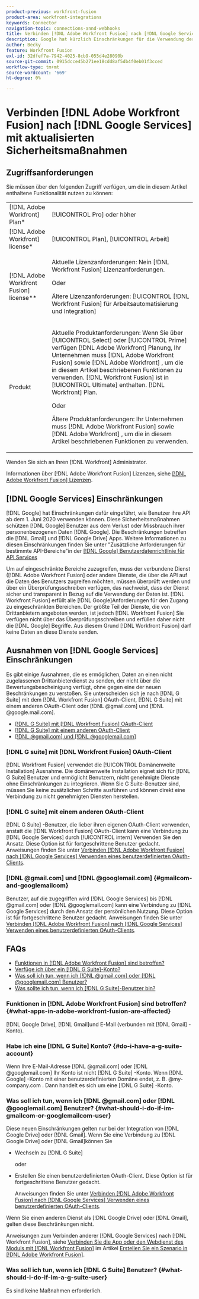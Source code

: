 ```yaml
---
product-previous: workfront-fusion
product-area: workfront-integrations
keywords: Connector
navigation-topic: connections-annd-webhooks
title: Verbinden [!DNL Adobe Workfront Fusion] nach [!DNL Google Services] mit aktualisierten Sicherheitsmaßnahmen
description: Google hat kürzlich Einschränkungen für die Verwendung der API durch Benutzer eingeführt. In diesem Artikel wird beschrieben, wie Sie eine Verbindung herstellen [!DNL Adobe Workfront Fusion] an Google, unter Berücksichtigung dieser aktualisierten Sicherheitsmaßnahmen.
author: Becky
feature: Workfront Fusion
exl-id: 32dfef7a-7942-4025-8cb9-055d4e28090b
source-git-commit: 0915dcce45b271ee18cdd8af5db4f0eb01f3cced
workflow-type: tm+mt
source-wordcount: '669'
ht-degree: 0%

---
```


# Verbinden [!DNL Adobe Workfront Fusion] nach [!DNL Google Services] mit aktualisierten Sicherheitsmaßnahmen

## Zugriffsanforderungen

Sie müssen über den folgenden Zugriff verfügen, um die in diesem Artikel enthaltene Funktionalität nutzen zu können:

<table style="table-layout:auto">
 <col> 
 <col> 
 <tbody> 
  <tr> 
   <td role="rowheader">[!DNL Adobe Workfront] Plan*</td> 
   <td> <p>[!UICONTROL Pro] oder höher</p> </td> 
  </tr> 
  <tr data-mc-conditions=""> 
   <td role="rowheader">[!DNL Adobe Workfront] license*</td> 
   <td> <p>[!UICONTROL Plan], [!UICONTROL Arbeit]</p> </td> 
  </tr> 
  <tr> 
   <td role="rowheader">[!DNL Adobe Workfront Fusion] license**</td> 
   <td>
   <p>Aktuelle Lizenzanforderungen: Nein [!DNL Workfront Fusion] Lizenzanforderungen.</p>
   <p>Oder</p>
   <p>Ältere Lizenzanforderungen: [!UICONTROL [!DNL Workfront Fusion] für Arbeitsautomatisierung und Integration] </p>
   </td> 
  </tr> 
  <tr> 
   <td role="rowheader">Produkt</td> 
   <td>
   <p>Aktuelle Produktanforderungen: Wenn Sie über [!UICONTROL Select] oder [!UICONTROL Prime] verfügen [!DNL Adobe Workfront] Planung, Ihr Unternehmen muss [!DNL Adobe Workfront Fusion] sowie [!DNL Adobe Workfront] , um die in diesem Artikel beschriebenen Funktionen zu verwenden. [!DNL Workfront Fusion] ist in [!UICONTROL Ultimate] enthalten. [!DNL Workfront] Plan.</p>
   <p>Oder</p>
   <p>Ältere Produktanforderungen: Ihr Unternehmen muss [!DNL Adobe Workfront Fusion] sowie [!DNL Adobe Workfront] , um die in diesem Artikel beschriebenen Funktionen zu verwenden.</p>
   </td> 
  </tr> 
 </tbody> 
</table>

Wenden Sie sich an Ihren [!DNL Workfront] Administrator.

Informationen über [!DNL Adobe Workfront Fusion] Lizenzen, siehe [[!DNL Adobe Workfront Fusion] Lizenzen](../../workfront-fusion/get-started/license-automation-vs-integration.md).

## [!DNL Google Services] Einschränkungen

[!DNL Google] hat Einschränkungen dafür eingeführt, wie Benutzer ihre API ab dem 1. Juni 2020 verwenden können. Diese Sicherheitsmaßnahmen schützen [!DNL Google] Benutzer aus dem Verlust oder Missbrauch ihrer personenbezogenen Daten [!DNL Google]. Die Beschränkungen betreffen die [!DNL Gmail] und [!DNL Google Drive] Apps. Weitere Informationen zu diesen Einschränkungen finden Sie unter &quot;Zusätzliche Anforderungen für bestimmte API-Bereiche&quot;in der [[!DNL Google] Benutzerdatenrichtlinie für API Services](https://developers.google.com/terms/api-services-user-data-policy#additional_requirements_for_specific_api_scopes)

Um auf eingeschränkte Bereiche zuzugreifen, muss der verbundene Dienst ([!DNL Adobe Workfront Fusion] oder andere Dienste, die über die API auf die Daten des Benutzers zugreifen möchten, müssen überprüft werden und über ein Überprüfungsschreiben verfügen, das nachweist, dass der Dienst sicher und transparent in Bezug auf die Verwendung der Daten ist. [!DNL Workfront Fusion] erfüllt alle [!DNL Google]Anforderungen für den Zugang zu eingeschränkten Bereichen. Der größte Teil der Dienste, die von Drittanbietern angeboten werden, ist jedoch [!DNL Workfront Fusion] Sie verfügen nicht über das Überprüfungsschreiben und erfüllen daher nicht die [!DNL Google] Begriffe. Aus diesem Grund [!DNL Workfront Fusion] darf keine Daten an diese Dienste senden.

## Ausnahmen von [!DNL Google Services] Einschränkungen

Es gibt einige Ausnahmen, die es ermöglichen, Daten an einen nicht zugelassenen Drittanbieterdienst zu senden, der nicht über die Bewertungsbescheinigung verfügt, ohne gegen eine der neuen Beschränkungen zu verstoßen. Sie unterscheiden sich je nach [!DNL G Suite] mit dem [!DNL Workfront Fusion] OAuth-Client, [!DNL G Suite] mit einem anderen OAuth-Client oder [!DNL @gmail.com] und [!DNL @google.mail.com].

* [[!DNL G Suite] mit [!DNL Workfront Fusion] OAuth-Client](#g-suite-with-workfront-fusion-oauth-client)
* [[!DNL G Suite] mit einem anderen OAuth-Client](#g-suite-with-another-oauth-client)
* [[!DNL @gmail.com] und [!DNL @googlemail.com]](#gmailcom-and-googlemailcom)

### [!DNL G suite] mit [!DNL Workfront Fusion] OAuth-Client

[!DNL Workfront Fusion] verwendet die [!UICONTROL Domänenweite Installation] Ausnahme. Die domänenweite Installation eignet sich für [!DNL G Suite] Benutzer und ermöglicht Benutzern, nicht genehmigte Dienste ohne Einschränkungen zu integrieren. Wenn Sie G Suite-Benutzer sind, müssen Sie keine zusätzlichen Schritte ausführen und können direkt eine Verbindung zu nicht genehmigten Diensten herstellen.

### [!DNL G suite] mit einem anderen OAuth-Client

[!DNL G Suite] -Benutzer, die lieber ihren eigenen OAuth-Client verwenden, anstatt die [!DNL Workfront Fusion] OAuth-Client kann eine Verbindung zu [!DNL Google Services] durch [!UICONTROL intern] Verwenden Sie den Ansatz. Diese Option ist für fortgeschrittene Benutzer gedacht. Anweisungen finden Sie unter [Verbinden [!DNL Adobe Workfront Fusion] nach [!DNL Google Services] Verwenden eines benutzerdefinierten OAuth-Clients](../../workfront-fusion/connections/connect-fusion-to-google-using-oauth.md).

### [!DNL @gmail.com] und [!DNL @googlemail.com] {#gmailcom-and-googlemailcom}

Benutzer, auf die zugegriffen wird [!DNL Google Services] bis [!DNL @gmail.com] oder [!DNL @googlemail.com] kann eine Verbindung zu [!DNL Google Services] durch den Ansatz der persönlichen Nutzung. Diese Option ist für fortgeschrittene Benutzer gedacht. Anweisungen finden Sie unter [Verbinden [!DNL Adobe Workfront Fusion] nach [!DNL Google Services] Verwenden eines benutzerdefinierten OAuth-Clients](../../workfront-fusion/connections/connect-fusion-to-google-using-oauth.md).

## FAQs

* [Funktionen in [!DNL Adobe Workfront Fusion] sind betroffen?](#what-apps-in-adobe-workfront-fusion-are-affected)
* [Verfüge ich über ein [!DNL G Suite]-Konto?](#do-i-have-a-g-suite-account)
* [Was soll ich tun, wenn ich [!DNL @gmail.com] oder [!DNL @googlemail.com] Benutzer?](#what-should-i-do-if-im-gmailcom-or-googlemailcom-user)
* [Was sollte ich tun, wenn ich [!DNL G Suite]-Benutzer bin?](#what-should-i-do-if-im-a-g-suite-user)

### Funktionen in [!DNL Adobe Workfront Fusion] sind betroffen? {#what-apps-in-adobe-workfront-fusion-are-affected}

[!DNL Google Drive], [!DNL Gmail]und E-Mail (verbunden mit [!DNL Gmail] -Konto).

### Habe ich eine [!DNL G Suite] Konto? {#do-i-have-a-g-suite-account}

Wenn Ihre E-Mail-Adresse [!DNL @gmail.com] oder [!DNL @googlemail.com] Ihr Konto ist nicht [!DNL G Suite] -Konto. Wenn [!DNL Google] -Konto mit einer benutzerdefinierten Domäne endet, z. B. @my-company.com . Dann handelt es sich um eine [!DNL G Suite] -Konto.

### Was soll ich tun, wenn ich [!DNL @gmail.com] oder [!DNL @googlemail.com] Benutzer? {#what-should-i-do-if-im-gmailcom-or-googlemailcom-user}

Diese neuen Einschränkungen gelten nur bei der Integration von [!DNL Google Drive] oder [!DNL Gmail]. Wenn Sie eine Verbindung zu [!DNL Google Drive] oder [!DNL Gmail]können Sie

* Wechseln zu [!DNL G Suite]

  oder

* Erstellen Sie einen benutzerdefinierten OAuth-Client. Diese Option ist für fortgeschrittene Benutzer gedacht.

  Anweisungen finden Sie unter [Verbinden [!DNL Adobe Workfront Fusion] nach [!DNL Google Services] Verwenden eines benutzerdefinierten OAuth-Clients](../../workfront-fusion/connections/connect-fusion-to-google-using-oauth.md).

Wenn Sie einen anderen Dienst als [!DNL Google Drive] oder [!DNL Gmail], gelten diese Beschränkungen nicht.

Anweisungen zum Verbinden anderer [!DNL Google Services] nach [!DNL Workfront Fusion], siehe [Verbinden Sie die App oder den Webdienst des Moduls mit [!DNL Workfront Fusion]](../../workfront-fusion/scenarios/create-a-scenario.md#connect) im Artikel [Erstellen Sie ein Szenario in [!DNL Adobe Workfront Fusion]](../../workfront-fusion/scenarios/create-a-scenario.md).

### Was soll ich tun, wenn ich [!DNL G Suite] Benutzer? {#what-should-i-do-if-im-a-g-suite-user}

Es sind keine Maßnahmen erforderlich.
